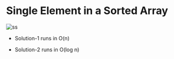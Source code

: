 # Single Element in a Sorted Array
![ss](https://user-images.githubusercontent.com/42132857/81671288-7b093f00-9466-11ea-8e9d-83c3c255cdae.PNG)

* Solution-1 runs in O(n)

* Solution-2 runs in O(log n)
